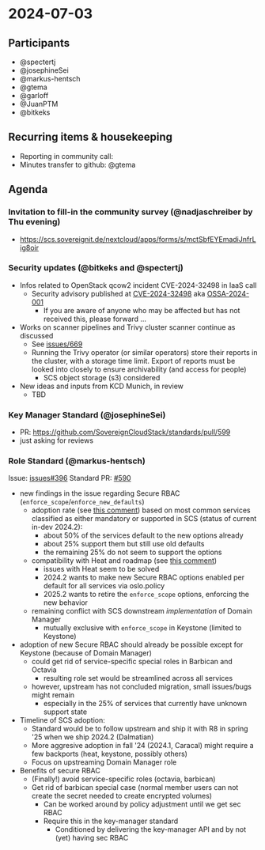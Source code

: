 # 2024-07-03

## Participants

- @spectertj
- @josephineSei
- @markus-hentsch
- @gtema
- @garloff
- @JuanPTM
- @bitkeks

## Recurring items & housekeeping

- Reporting in community call: 
- Minutes transfer to github: @gtema

## Agenda

### Invitation to fill-in the community survey (@nadjaschreiber by Thu evening)
- https://scs.sovereignit.de/nextcloud/apps/forms/s/mctSbfEYEmadiJnfrLig8oir

### Security updates (@bitkeks and @spectertj)

- Infos related to OpenStack qcow2 incident CVE-2024-32498 in IaaS call
    - Security advisory published at [CVE-2024-32498](https://scs.community/de/security/2024/07/02/cve-2024-32498/) aka [OSSA-2024-001](https://security.openstack.org/ossa/OSSA-2024-001.html)
        - If you are aware of anyone who may be affected but has not received this, please forward ...
- Works on scanner pipelines and Trivy cluster scanner continue as discussed
    - See [issues/669](https://github.com/SovereignCloudStack/issues/issues/669#issuecomment-2196213322)
    - Running the Trivy operator (or similar operators) store their reports in the cluster, with a storage time limit. Export of reports must be looked into closely to ensure archivability (and access for people)
        - SCS object storage (s3) considered
- New ideas and inputs from KCD Munich, in review
    - TBD

### Key Manager Standard (@josephineSei)
- PR: https://github.com/SovereignCloudStack/standards/pull/599
- just asking for reviews

### Role Standard (@markus-hentsch)

Issue: [issues#396](https://github.com/SovereignCloudStack/issues/issues/396)
Standard PR: [#590](https://github.com/SovereignCloudStack/standards/pull/590)

- new findings in the issue regarding Secure RBAC (`enforce_scope`/`enforce_new_defaults`)
    - adoption rate (see [this comment](https://github.com/SovereignCloudStack/issues/issues/396#issuecomment-2197463142)) based on most common services classified as either mandatory or supported in SCS (status of current in-dev 2024.2):
        - about 50% of the services default to the new options already
        - about 25% support them but still use old defaults
        - the remaining 25% do not seem to support the options
    - compatibility with Heat and roadmap (see [this comment](https://github.com/SovereignCloudStack/issues/issues/396#issuecomment-2200097660))
        - issues with Heat seem to be solved
        - 2024.2 wants to make new Secure RBAC options enabled per default for all services via oslo.policy
        - 2025.2 wants to retire the `enforce_scope` options, enforcing the new behavior
    - remaining conflict with SCS downstream *implementation* of Domain Manager
        - mutually exclusive with `enforce_scope` in Keystone (limited to Keystone)
- adoption of new Secure RBAC should already be possible except for Keystone (because of Domain Manager)
    - could get rid of service-specific special roles in Barbican and Octavia
        - resulting role set would be streamlined across all services
    - however, upstream has not concluded migration, small issues/bugs might remain
        - especially in the 25% of services that currently have unknown support state
- Timeline of SCS adoption:
    - Standard would be to follow upstream and ship it with R8 in spring '25 when we ship 2024.2 (Dalmatian)
    - More aggresive adoption in fall '24 (2024.1, Caracal) might require a few backports (heat, keystone, possibly others)
    - Focus on upstreaming Domain Manager role
- Benefits of secure RBAC
    - (Finally!) avoid service-specific roles (octavia, barbican)
    - Get rid of barbican special case (normal member users can not create the secret needed to create encrypted volumes)
        - Can be worked around by policy adjustment until we get sec RBAC
        - Require this in the key-manager standard
            - Conditioned by delivering the key-manager API and by not (yet) having sec RBAC
